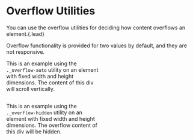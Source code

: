 # Overflow Utilities
You can use the overflow utilities for deciding how content overflows an element.{.lead}

Overflow functionality is provided for two values by default, and they are not responsive.

<i-code-preview title="Overflow Utility Example" link="https://github.com/inkline/inkline/tree/master/src/css/helpers">

<div class="_overflow-auto _background-gray-10 _padding-x-1 _display-inline-block" style="width: 250px; height: 100px;">

This is an example using the `._overflow-auto` utility on an element with fixed width and height dimensions. The content of this div will scroll vertically.

</div> 

<div class="_overflow-hidden _background-gray-10 _padding-x-1 _display-inline-block" style="width: 250px; height: 100px;">

This is an example using the `._overflow-hidden` utility on an element with fixed width and height dimensions. The overflow content of this div will be hidden.

</div> 

<template slot="html">

~~~html
<div class="_overflow-auto">...</div>
~~~
~~~html
<div class="_overflow-hidden">...</div>
~~~

</template>
</i-code-preview>
